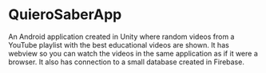 # QuieroSaberApp
An Android application created in Unity where random videos from a YouTube playlist with the best educational videos are shown. It has webview so you can watch the videos in the same application as if it were a browser. It also has connection to a small database created in Firebase. 
